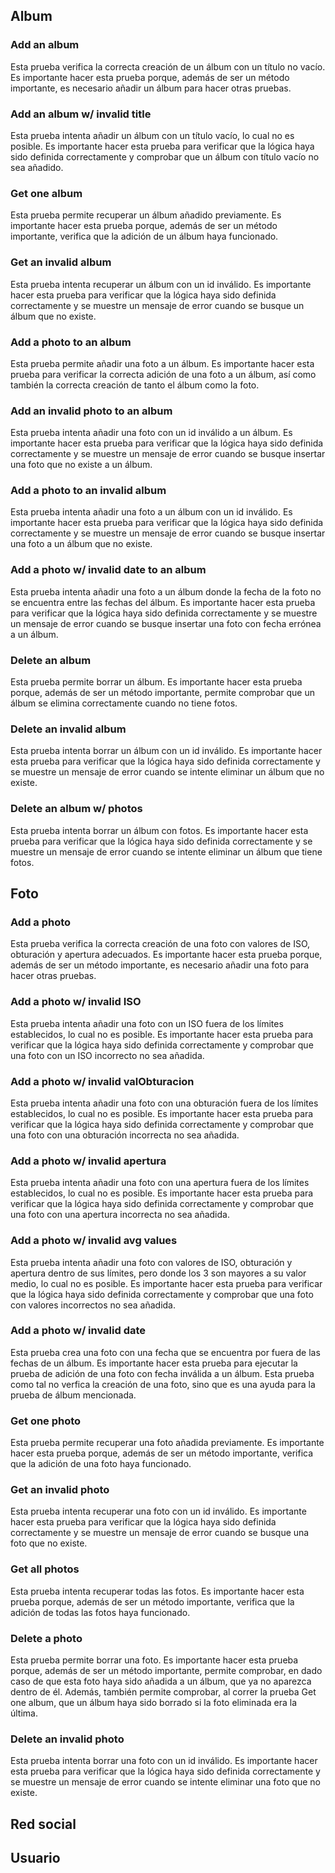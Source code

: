 ## Album

### Add an album
Esta prueba verifica la correcta creación de un álbum con un título no vacío. Es importante hacer esta prueba porque, además de ser un método importante, es necesario añadir un álbum para hacer otras pruebas.

### Add an album w/ invalid title
Esta prueba intenta añadir un álbum con un título vacío, lo cual no es posible. Es importante hacer esta prueba para verificar que la lógica haya sido definida correctamente y comprobar que un álbum con título vacío no sea añadido.

### Get one album
Esta prueba permite recuperar un álbum añadido previamente. Es importante hacer esta prueba porque, además de ser un método importante, verifica que la adición de un álbum haya funcionado.

### Get an invalid album
Esta prueba intenta recuperar un álbum con un id inválido. Es importante hacer esta prueba para verificar que la lógica haya sido definida correctamente y se muestre un mensaje de error cuando se busque un álbum que no existe.

### Add a photo to an album
Esta prueba permite añadir una foto a un álbum. Es importante hacer esta prueba para verificar la correcta adición de una foto a un álbum, así como también la correcta creación de tanto el álbum como la foto.

### Add an invalid photo to an album
Esta prueba intenta añadir una foto con un id inválido a un álbum. Es importante hacer esta prueba para verificar que la lógica haya sido definida correctamente y se muestre un mensaje de error cuando se busque insertar una foto que no existe a un álbum.

### Add a photo to an invalid album
Esta prueba intenta añadir una foto a un álbum con un id inválido. Es importante hacer esta prueba para verificar que la lógica haya sido definida correctamente y se muestre un mensaje de error cuando se busque insertar una foto a un álbum que no existe.

### Add a photo w/ invalid date to an album
Esta prueba intenta añadir una foto a un álbum donde la fecha de la foto no se encuentra entre las fechas del álbum. Es importante hacer esta prueba para verificar que la lógica haya sido definida correctamente y se muestre un mensaje de error cuando se busque insertar una foto con fecha errónea a un álbum.

### Delete an album
Esta prueba permite borrar un álbum. Es importante hacer esta prueba porque, además de ser un método importante, permite comprobar que un álbum se elimina correctamente cuando no tiene fotos.

### Delete an invalid album
Esta prueba intenta borrar un álbum con un id inválido. Es importante hacer esta prueba para verificar que la lógica haya sido definida correctamente y se muestre un mensaje de error cuando se intente eliminar un álbum que no existe.

### Delete an album w/ photos
Esta prueba intenta borrar un álbum con fotos. Es importante hacer esta prueba para verificar que la lógica haya sido definida correctamente y se muestre un mensaje de error cuando se intente eliminar un álbum que tiene fotos.

## Foto

### Add a photo
Esta prueba verifica la correcta creación de una foto con valores de ISO, obturación y apertura adecuados. Es importante hacer esta prueba porque, además de ser un método importante, es necesario añadir una foto para hacer otras pruebas.

### Add a photo w/ invalid ISO
Esta prueba intenta añadir una foto con un ISO fuera de los límites establecidos, lo cual no es posible. Es importante hacer esta prueba para verificar que la lógica haya sido definida correctamente y comprobar que una foto con un ISO incorrecto no sea añadida.

### Add a photo w/ invalid valObturacion
Esta prueba intenta añadir una foto con una obturación fuera de los límites establecidos, lo cual no es posible. Es importante hacer esta prueba para verificar que la lógica haya sido definida correctamente y comprobar que una foto con una obturación incorrecta no sea añadida.

### Add a photo w/ invalid apertura
Esta prueba intenta añadir una foto con una apertura fuera de los límites establecidos, lo cual no es posible. Es importante hacer esta prueba para verificar que la lógica haya sido definida correctamente y comprobar que una foto con una apertura incorrecta no sea añadida.

### Add a photo w/ invalid avg values
Esta prueba intenta añadir una foto con valores de ISO, obturación y apertura dentro de sus límites, pero donde los 3 son mayores a su valor medio, lo cual no es posible. Es importante hacer esta prueba para verificar que la lógica haya sido definida correctamente y comprobar que una foto con valores incorrectos no sea añadida.

### Add a photo w/ invalid date
Esta prueba crea una foto con una fecha que se encuentra por fuera de las fechas de un álbum. Es importante hacer esta prueba para ejecutar la prueba de adición de una foto con fecha inválida a un álbum. Esta prueba como tal no verfica la creación de una foto, sino que es una ayuda para la prueba de álbum mencionada. 

### Get one photo
Esta prueba permite recuperar una foto añadida previamente. Es importante hacer esta prueba porque, además de ser un método importante, verifica que la adición de una foto haya funcionado.

### Get an invalid photo
Esta prueba intenta recuperar una foto con un id inválido. Es importante hacer esta prueba para verificar que la lógica haya sido definida correctamente y se muestre un mensaje de error cuando se busque una foto que no existe.

### Get all photos
Esta prueba intenta recuperar todas las fotos. Es importante hacer esta prueba porque, además de ser un método importante, verifica que la adición de todas las fotos haya funcionado.

### Delete a photo
Esta prueba permite borrar una foto. Es importante hacer esta prueba porque, además de ser un método importante, permite comprobar, en dado caso de que esta foto haya sido añadida a un álbum, que ya no aparezca dentro de él. Además, también permite comprobar, al correr la prueba Get one album, que un álbum haya sido borrado si la foto eliminada era la última.

### Delete an invalid photo
Esta prueba intenta borrar una foto con un id inválido. Es importante hacer esta prueba para verificar que la lógica haya sido definida correctamente y se muestre un mensaje de error cuando se intente eliminar una foto que no existe.

## Red social


## Usuario